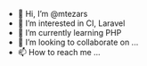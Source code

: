 - 👋 Hi, I’m @mtezars
- 👀 I’m interested in CI, Laravel
- 🌱 I’m currently learning PHP
- 💞️ I’m looking to collaborate on ...
- 📫 How to reach me ...

<!---
mtezars/mtezars is a ✨ special ✨ repository because its `README.md` (this file) appears on your GitHub profile.
You can click the Preview link to take a look at your changes.
--->
